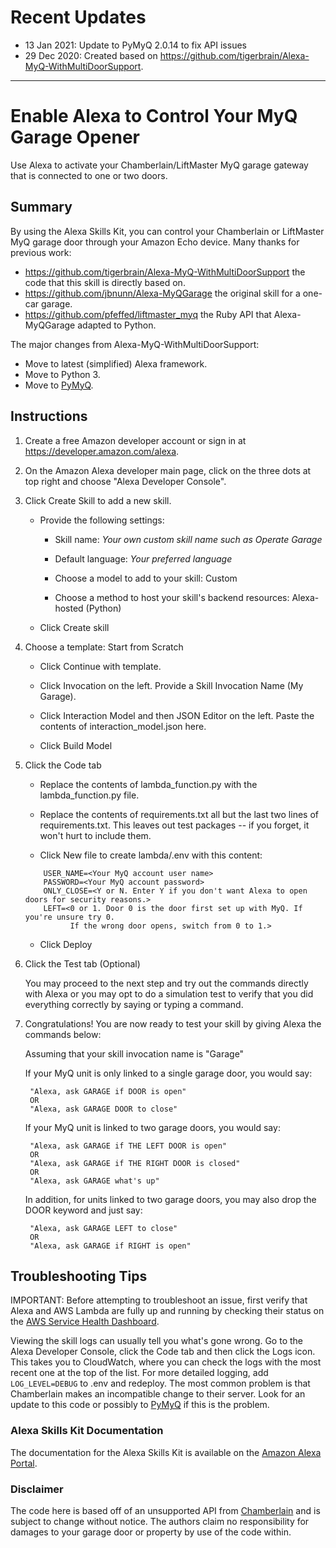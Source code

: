 # Recent Updates

* 13 Jan 2021: Update to PyMyQ 2.0.14 to fix API issues
* 29 Dec 2020: Created based on https://github.com/tigerbrain/Alexa-MyQ-WithMultiDoorSupport.

--------------------------------------

# Enable Alexa to Control Your MyQ Garage Opener
Use Alexa to activate your Chamberlain/LiftMaster MyQ garage gateway that is connected to one or two doors.

## Summary
By using the Alexa Skills Kit, you can control your Chamberlain or LiftMaster MyQ garage
door through your Amazon Echo device.
Many thanks for previous work:
* https://github.com/tigerbrain/Alexa-MyQ-WithMultiDoorSupport
  the code that this skill is directly based on.
* https://github.com/jbnunn/Alexa-MyQGarage
  the original skill for a one-car garage.
* https://github.com/pfeffed/liftmaster_myq
  the Ruby API that Alexa-MyQGarage adapted to Python.

The major changes from Alexa-MyQ-WithMultiDoorSupport:

* Move to latest (simplified) Alexa framework.
* Move to Python 3.
* Move to [PyMyQ](https://github.com/arraylabs/pymyq).

## Instructions

1.  Create a free Amazon developer account or sign in at https://developer.amazon.com/alexa.

2.  On the Amazon Alexa developer main page, click on the three dots at top right
and choose "Alexa Developer Console".

3.  Click Create Skill to add a new skill.

    * Provide the following settings:

      * Skill name: _Your own custom skill name such as Operate Garage_

      * Default language: _Your preferred language_

      * Choose a model to add to your skill: Custom

      * Choose a method to host your skill's backend resources: Alexa-hosted (Python)

    * Click Create skill

4.  Choose a template: Start from Scratch

    * Click Continue with template.

    * Click Invocation on the left.
    Provide a Skill Invocation Name (My Garage).

    * Click Interaction Model and then JSON Editor on the left.
    Paste the contents of interaction_model.json here.

    * Click Build Model

5.  Click the Code tab

    * Replace the contents of lambda_function.py with the lambda_function.py file.

    * Replace the contents of requirements.txt all but the last two lines of requirements.txt.
    This leaves out test packages -- if you forget, it won't hurt to include them.

    * Click New file to create lambda/.env with this content:
    ```
        USER_NAME=<Your MyQ account user name>
        PASSWORD=<Your MyQ account password>
        ONLY_CLOSE=<Y or N. Enter Y if you don't want Alexa to open doors for security reasons.>
        LEFT=<0 or 1. Door 0 is the door first set up with MyQ. If you're unsure try 0.
              If the wrong door opens, switch from 0 to 1.>
    ```
    * Click Deploy

6.  Click the Test tab (Optional)

    You may proceed to the next step and try out the commands directly with Alexa
    or you may opt to do a simulation test to verify that you did everything
    correctly by saying or typing a command.

7. Congratulations!  You are now ready to test your skill by giving Alexa the
    commands below:

    Assuming that your skill invocation name is "Garage"

    If your MyQ unit is only linked to a single garage door, you would say:

        "Alexa, ask GARAGE if DOOR is open"
        OR
        "Alexa, ask GARAGE DOOR to close"

    If your MyQ unit is linked to two garage doors, you would say:

        "Alexa, ask GARAGE if THE LEFT DOOR is open"
        OR
        "Alexa, ask GARAGE if THE RIGHT DOOR is closed"
        OR
        "Alexa, ask GARAGE what's up"

    In addition, for units linked to two garage doors, you may also drop the
    DOOR keyword and just say:

        "Alexa, ask GARAGE LEFT to close"
        OR
        "Alexa, ask GARAGE if RIGHT is open"

## Troubleshooting Tips

IMPORTANT:  Before attempting to troubleshoot an issue, first verify that Alexa and AWS Lambda are fully up and
 running by checking their status on the [AWS Service Health Dashboard](https://status.aws.amazon.com/).

Viewing the skill logs can usually tell you what's gone wrong.
Go to the Alexa Developer Console, click the Code tab and then click the Logs icon.
This takes you to CloudWatch, where you can check the logs  with the most recent
one at the top of the list.
For more detailed logging, add `LOG_LEVEL=DEBUG` to .env and redeploy.
The most common problem is that Chamberlain makes an incompatible change to their server.
Look for an update to this code or possibly to [PyMyQ](https://github.com/arraylabs/pymyq>)
if this is the problem.

### Alexa Skills Kit Documentation
The documentation for the Alexa Skills Kit is available on the
[Amazon Alexa Portal](https://developer.amazon.com/en-US/alexa).

### Disclaimer

The code here is based off of an unsupported API from [Chamberlain](http://www.chamberlain.com/)
and is subject to change without notice.
The authors claim no responsibility for damages to your garage door or property by use of the code within.
